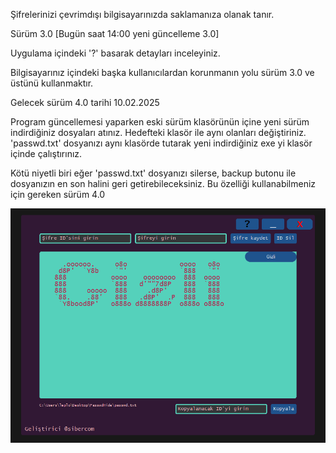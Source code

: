 Şifrelerinizi çevrimdışı bilgisayarınızda saklamanıza olanak tanır.

Sürüm 3.0 [Bugün saat 14:00 yeni güncelleme 3.0]

Uygulama içindeki '?' basarak detayları inceleyiniz.

Bilgisayarınız içindeki başka kullanıcılardan korunmanın yolu sürüm 3.0 ve üstünü kullanmaktır.

Gelecek sürüm 4.0 tarihi 10.02.2025

Program güncellemesi yaparken eski sürüm klasörünün içine yeni sürüm indirdiğiniz dosyaları atınız. Hedefteki klasör ile aynı olanları değiştiriniz. 'passwd.txt' dosyanızı aynı klasörde tutarak yeni indirdiğiniz exe yi klasör içinde çalıştırınız.

Kötü niyetli biri eğer 'passwd.txt' dosyanızı silerse, backup butonu ile dosyanızın en son halini geri getirebileceksiniz. Bu özelliği kullanabilmeniz için gereken sürüm 4.0

![image_alt](https://github.com/Sibercom/passwdhide/blob/cec32a78103215ee6c3f700f7586b9a83218a3c5/resim_2025-01-21_170825216.png)
